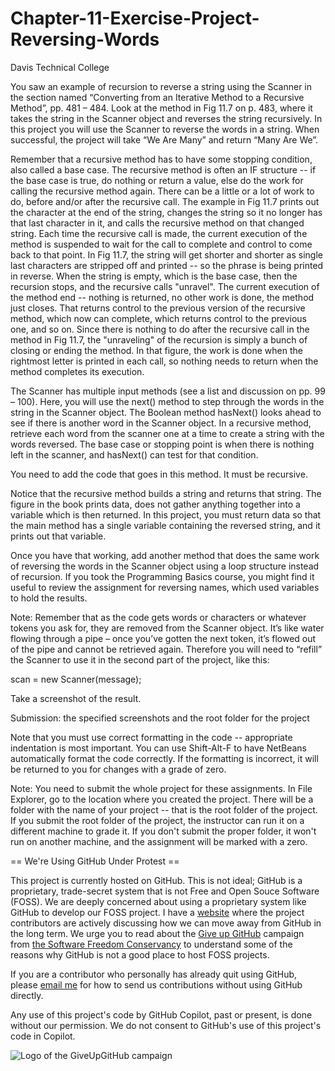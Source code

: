 # Chapter-11-Exercise-Project-Reversing-Words

Davis Technical College

You saw an example of recursion to reverse a string using the Scanner in the section named “Converting from an Iterative Method to a Recursive Method”, pp. 481 – 484. Look at the method in Fig 11.7 on p. 483, where it takes the string in the Scanner object and reverses the string recursively. In this project you will use the Scanner to reverse the words in a string. When successful, the project will take “We Are Many” and return “Many Are We”.  

Remember that a recursive method has to have some stopping condition, also called a base case. The recursive method is often an IF structure -- if the base case is true, do nothing or return a value, else do the work for calling the recursive method again. There can be a little or a lot of work to do, before and/or after the recursive call. The example in Fig 11.7 prints out the character at the end of the string, changes the string so it no longer has that last character in it, and calls the recursive method on that changed string. Each time the recursive call is made, the current execution of the method is suspended to wait for the call to complete and control to come back to that point. In Fig 11.7, the string will get shorter and shorter as single last characters are stripped off and printed -- so the phrase is being printed in reverse. When the string is empty, which is the base case, then the recursion stops, and the recursive calls "unravel". The current execution of the method end -- nothing is returned, no other work is done, the method just closes. That returns control to the previous version of the recursive method, which now can complete, which returns control to the previous one, and so on. Since there is nothing to do after the recursive call in the method in Fig 11.7, the "unraveling" of the recursion is simply a bunch of closing or ending the method. In that figure, the work is done when the rightmost letter is printed in each call, so nothing needs to return when the method completes its execution.   

The Scanner has multiple input methods (see a list and discussion on pp. 99 – 100). Here, you will use the next() method to step through the words in the string in the Scanner object. The Boolean method hasNext() looks ahead to see if there is another word in the Scanner object. In a recursive method, retrieve each word from the scanner one at a time to create a string with the words reversed. The base case or stopping point is when there is nothing left in the scanner, and hasNext() can test for that condition. 

You need to add the code that goes in this method. It must be recursive.  

Notice that the recursive method builds a string and returns that string. The figure in the book prints data, does not gather anything together into a variable which is then returned. In this project, you must return data  so that the main method has a single variable containing the reversed string, and it prints out that variable.

Once you have that working, add another method that does the same work of reversing the words in the Scanner object using a loop structure instead of recursion. If you took the Programming Basics course, you might find it useful to review the assignment for reversing names, which used variables to hold the results.  

Note: Remember that as the code gets words or characters or whatever tokens you ask for, they are removed from the Scanner object. It’s like water flowing through a pipe – once you’ve gotten the next token, it’s flowed out of the pipe and cannot be retrieved again. Therefore you will need to “refill” the Scanner to use it in the second part of the project, like this:         

scan = new Scanner(message);  

Take a screenshot of the result.     

Submission: the specified screenshots and the root folder for the project     

Note that you must use correct formatting in the code -- appropriate indentation is most important. You can use Shift-Alt-F to have NetBeans automatically format the code correctly. If the formatting is incorrect, it will be returned to you for changes with a grade of zero.  

Note: You need to submit the whole project for these assignments. In File Explorer, go to the location where you created the project. There will be a folder with the name of your project -- that is the root folder of the project.  If you submit the root folder of the project, the instructor can run it on a different machine to grade it. If you don't submit the proper folder, it won't run on another machine, and the assignment will be marked with a zero.

== We're Using GitHub Under Protest ==

This project is currently hosted on GitHub.  This is not ideal; GitHub is a
proprietary, trade-secret system that is not Free and Open Souce Software
(FOSS).  We are deeply concerned about using a proprietary system like GitHub
to develop our FOSS project. I have a [website](bellKevin.me) where the
project contributors are actively discussing how we can move away from GitHub
in the long term.  We urge you to read about the [Give up GitHub](https://GiveUpGitHub.org) campaign 
from [the Software Freedom Conservancy](https://sfconservancy.org) to understand some of the reasons why GitHub is not 
a good place to host FOSS projects.

If you are a contributor who personally has already quit using GitHub, please
[email me](bellKevin.me) for how to send us contributions without
using GitHub directly.

Any use of this project's code by GitHub Copilot, past or present, is done
without our permission.  We do not consent to GitHub's use of this project's
code in Copilot.

![Logo of the GiveUpGitHub campaign](https://sfconservancy.org/img/GiveUpGitHub.png)


